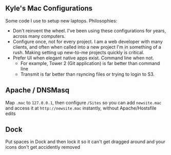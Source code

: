 ## Kyle's Mac Configurations

Some code I use to setup new laptops. Philosophies:

* Don't reinvent the wheel. I've been using these configurations for years, across many computers.
* Configure once, not for every project. I am a web developer with many clients, and often when called into a new project I'm in something of a rush. Making setting up new-to-me projects quickly is critical.
* Prefer UI when elegant native apps exist. Command line when not. 
  * For example, Tower 2 (Git application) is far better than command line
  * Transmit is far better than rsyncing files or trying to login to S3.

## Apache / DNSMasq

Map `.mac` to `127.0.0.1`, then configure `/Sites` so you can add `newsite.mac` and access it at `http://newsite.mac` instantly, without Apache/Hostsfile edits

## Dock

Put spaces in Dock and then lock it so it can't get dragged around and your icons don't get accidently removed
